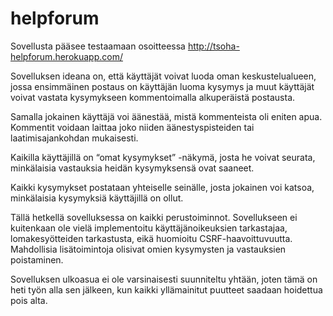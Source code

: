# helpforum

Sovellusta pääsee testaamaan osoitteessa http://tsoha-helpforum.herokuapp.com/

Sovelluksen ideana on, että käyttäjät voivat luoda oman keskustelualueen, jossa ensimmäinen postaus on käyttäjän luoma kysymys ja muut käyttäjät voivat vastata kysymykseen kommentoimalla alkuperäistä postausta.

Samalla jokainen käyttäjä voi äänestää, mistä kommenteista oli eniten apua. Kommentit voidaan laittaa joko niiden äänestyspisteiden tai laatimisajankohdan mukaisesti.

Kaikilla käyttäjillä on “omat kysymykset” -näkymä, josta he voivat seurata, minkälaisia vastauksia heidän kysymyksensä ovat saaneet. 

Kaikki kysymykset postataan yhteiselle seinälle, josta jokainen voi katsoa, minkälaisia kysymyksiä käyttäjillä on ollut. 

Tällä hetkellä sovelluksessa on kaikki perustoiminnot. Sovellukseen ei kuitenkaan ole vielä implementoitu käyttäjänoikeuksien tarkastajaa, lomakesyötteiden tarkastusta, eikä huomioitu CSRF-haavoittuvuutta. Mahdollisia lisätoimintoja olisivat omien kysymysten ja vastauksien poistaminen.

Sovelluksen ulkoasua ei ole varsinaisesti suunniteltu yhtään, joten tämä on heti työn alla sen jälkeen, kun kaikki yllämainitut puutteet saadaan hoidettua pois alta.




